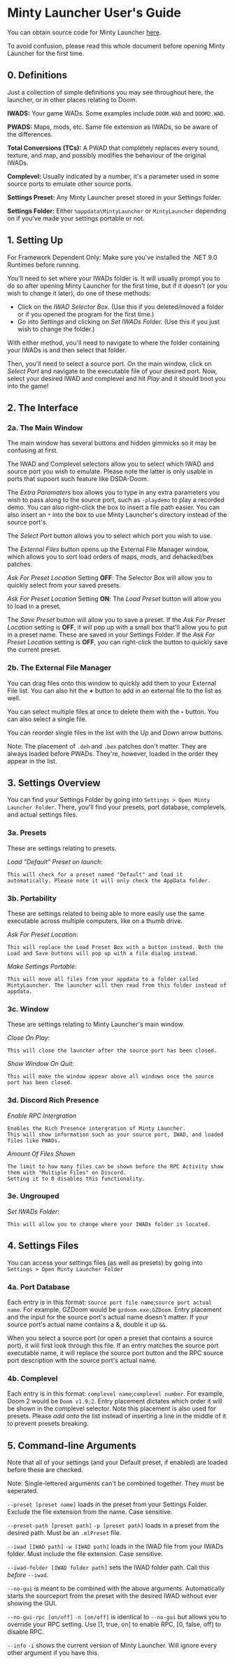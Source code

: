 # Minty Launcher User's Guide

You can obtain source code for Minty Launcher [here](https://github.com/PENGUINCODER1/Minty-Launcher).

To avoid confusion, please read this whole document before opening Minty Launcher for the first time.

## 0. Definitions
Just a collection of simple definitions you may see throughout here, the launcher, or in other places relating to Doom.

**IWADS:** Your game WADs. Some examples include `DOOM.WAD` and `DOOM2.WAD`.

**PWADS:** Maps, mods, etc. Same file extension as IWADs, so be aware of the differences.

**Total Conversions (TCs):** A PWAD that completely replaces every sound, texture, and map, and possibly modifies the behaviour of the original IWADs.

**Complevel:** Usually indicated by a number, it's a parameter used in some source ports to emulate other source ports.

**Settings Preset:** Any Minty Launcher preset stored in your Settings folder.

**Settings Folder:** Either `%appdata\MintyLauncher` or `MintyLauncher` depending on if you've made your settings portable or not.

## 1. Setting Up
For Framework Dependent Only: Make sure you've installed the .NET 9.0 Runtimes before running.

You'll need to set where your IWADs folder is. It will usually prompt you to do so after opening Minty Launcher for the first time, but if it doesn't (or you wish to change it later), do one of these methods:
* Click on the *IWAD Selector Box.* (Use this if you deleted/moved a folder or if you opened the program for the first time.)
* Go into *Settings* and clicking on *Set IWADs Folder.* (Use this if you just wish to change the folder.)

With either method, you'll need to navigate to where the folder containing your IWADs is and then select that folder.

Then, you'll need to select a source port. On the main window, click on *Select Port* and navigate to the executable file of your desired port.
Now, select your desired IWAD and complevel and hit *Play* and it should boot you into the game!

## 2. The Interface

### 2a. The Main Window
The main window has several buttons and hidden gimmicks so it may be confusing at first.

The IWAD and Complevel selectors allow you to select which IWAD and source port you wish to emulate. Please note the latter is only usable in ports that supoort such feature like DSDA-Doom.

The *Extra Paramaters* box allows you to type in any extra parameters you wish to pass along to the source port, such as `-playdemo` to play a recorded demo.
You can also right-click the box to insert a file path easier.
You can also insert an `*` into the box to use Minty Launcher's directory instead of the source port's.

The *Select Port* button allows you to select which port you wish to use.

The *External Files* button opens up the External File Manager window, which allows you to sort load orders of maps, mods, and dehacked/bex patches.

*Ask For Preset Location* Setting **OFF**: The Selector Box will allow you to quickly select from your saved presets.

*Ask For Preset Location* Setting **ON**: The *Load Preset* button will allow you to load in a preset.

The *Save Preset* button will allow you to save a preset. If the *Ask For Preset Location* setting is **OFF**, it will pop up with a small box that'll allow you to put in a preset name. These are saved in your Settings Folder.
If the *Ask For Preset Location* setting is **OFF**, you can right-click the button to quickly save the current preset.

### 2b. The External File Manager
You can drag files onto this window to quickly add them to your External File list. You can also hit the **+** button to add in an external file to the list as well.

You can select multiple files at once to delete them with the **-** button. You can also select a single file.

You can reorder single files in the list with the Up and Down arrow buttons.

Note: The placement of `.deh` and `.bex` patches don't matter. They are always loaded before PWADs.
They're, however, loaded in the order they appear in the list.

## 3. Settings Overview
You can find your Settings Folder by going into `Settings > Open Minty Launcher Folder`. There, you'll find your presets, port database, complevels, and actual settings files.

### 3a. Presets
These are settings relating to presets.

*Load "Default" Preset on launch*: 

	This will check for a preset named "Default" and load it automatically. Please note it will only check the AppData folder.
	
### 3b. Portability
These are settings related to being able to more easily use the same executable across multiple computers, like on a thumb drive.

*Ask For Preset Location*:

	This will replace the Load Preset Box with a button instead. Both the Load and Save buttons will pop up with a file dialog instead.
	
*Make Settings Portable*:
	
	This will move all files from your appdata to a folder called MintyLauncher. The launcher will then read from this folder instead of appdata.
	
### 3c. Window
These are settings relating to Minty Launcher's main window.

*Close On Play*:

	This will close the launcher after the source port has been closed.
	
*Show Window On Quit*:

	This will make the window appear above all windows once the source port has been closed.
	
### 3d. Discord Rich Presence

*Enable RPC Intergration*
	
	Enables the Rich Presence intergration of Minty Launcher. 
	This will show information such as your source port, IWAD, and loaded files like PWADs.

*Amount Of Files Shown*

	The limit to how many files can be shown before the RPC Activity show them with "Multiple Files" on Discord.
	Setting it to 0 disables this functionality.
	
### 3e. Ungrouped
	
*Set IWADs Folder*:

	This will allow you to change where your IWADs folder is located.

## 4. Settings Files
You can access your settings files (as well as presets) by going into `Settings > Open Minty Launcher Folder`

### 4a. Port Database
Each entry is in this format: `source port file name`;`source port actual name`.
For example, GZDoom would be `gzdoom.exe;GZDoom`.
Entry placement and the input for the source port's actual name doesn't matter.
If your source port's actual name contains a &, double it up `&&`.

When you select a source port (or open a preset that contains a source port), it will first look through this file.
If an entry matches the source port executable name, it will replace the source port button and the RPC source port description with the source port's actual name.

### 4b. Complevel
Each entry is in this format: `complevel name`;`complevel number`.
For example, Doom 2 would be `Doom v1.9;2`.
Entry placement dictates which order it will be shown in the complevel selector.
Note this placement is also used for presets. Please *add onto* the list instead of inserting a line in the middle of it to prevent presets breaking.
	
## 5. Command-line Arguments
Note that all of your settings (and your Default preset, if enabled) are loaded before these are checked.

Note: Single-lettered arguments can't be combined together. They must be seperated.

`--preset [preset name]` loads in the preset from your Settings Folder. Exclude the file extension from the name. Case sensitive.

`--preset-path [preset path]` `-p [preset path]` loads in a preset from the desired path. Must be an `.mlPreset` file.

`--iwad [IWAD path]` `-w [IWAD path]` loads in the IWAD file from your IWADs folder. Must include the file extension. Case sensitive.

`--iwad-folder [IWAD folder path]` sets the IWAD folder path. Call this *before* `--iwad`.

`--no-gui` is meant to be combined with the above arguments. Automatically starts the sourceport from the preset with the desired IWAD without ever showing the GUI.

`--no-gui-rpc [on/off]` `-n [on/off]` is identical to `--no-gui` but allows you to override your RPC setting. Use [1, true, on] to enable RPC, [0, false, off] to disable RPC.

`--info` `-i` shows the current version of Minty Launcher. Will ignore every other argument if you have this.